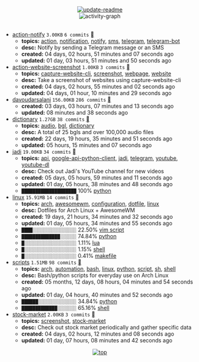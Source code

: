 <div align="center">
<a href="https://github.com/davoudarsalani/davoudarsalani/actions/workflows/update-readme.yml">
<img alt="update-readme" src="https://github.com/davoudarsalani/davoudarsalani/actions/workflows/update-readme.yml/badge.svg">
</a>
</div>
<div align="center">
<img alt="activity-graph" src="https://activity-graph.herokuapp.com/graph?username=davoudarsalani&custom_title=Joined%2002%20years,%2008%20months,%2006%20hours,%2041%20minutes%20and%2014%20seconds%20ago&hide_border=true&theme=react-dark"></div>
<br>

* [action-notify](https://github.com/davoudarsalani/action-notify) `3.00KB` `6 commits` [](https://api.github.com/repos/davoudarsalani/action-notify/zipball)
	+ __topics:__ [action](https://github.com/topics/action), [notification](https://github.com/topics/notification), [notify](https://github.com/topics/notify), [sms](https://github.com/topics/sms), [telegram](https://github.com/topics/telegram), [telegram-bot](https://github.com/topics/telegram-bot)
	+ __desc:__ Notify by sending a Telegram message or an SMS
	+ __created:__ 04 days, 02 hours, 51 minutes and 07 seconds ago
	+ __updated:__ 01 day, 03 hours, 51 minutes and 50 seconds ago
* [action-website-screenshot](https://github.com/davoudarsalani/action-website-screenshot) `1.00KB` `3 commits` [](https://api.github.com/repos/davoudarsalani/action-website-screenshot/zipball)
	+ __topics:__ [capture-website-cli](https://github.com/topics/capture-website-cli), [screenshot](https://github.com/topics/screenshot), [webpage](https://github.com/topics/webpage), [website](https://github.com/topics/website)
	+ __desc:__ Take a screenshot of websites using capture-website-cli
	+ __created:__ 04 days, 02 hours, 55 minutes and 02 seconds ago
	+ __updated:__ 04 days, 01 hour, 10 minutes and 29 seconds ago
* [davoudarsalani](https://github.com/davoudarsalani/davoudarsalani) `156.00KB` `286 commits` [](https://api.github.com/repos/davoudarsalani/davoudarsalani/zipball)
	+ __created:__ 03 days, 03 hours, 07 minutes and 13 seconds ago
	+ __updated:__ 08 minutes and 38 seconds ago
* [dictionary](https://github.com/davoudarsalani/dictionary) `1.27GB` `38 commits` [](https://api.github.com/repos/davoudarsalani/dictionary/zipball)
	+ __topics:__ [audio](https://github.com/topics/audio), [bgl](https://github.com/topics/bgl), [dictionary](https://github.com/topics/dictionary)
	+ __desc:__ A total of 25 bgls and over 100,000 audio files
	+ __created:__ 22 days, 19 hours, 35 minutes and 51 seconds ago
	+ __updated:__ 05 hours, 15 minutes and 07 seconds ago
* [jadi](https://github.com/davoudarsalani/jadi) `19.00KB` `34 commits` [](https://api.github.com/repos/davoudarsalani/jadi/zipball)
	+ __topics:__ [api](https://github.com/topics/api), [google-api-python-client](https://github.com/topics/google-api-python-client), [jadi](https://github.com/topics/jadi), [telegram](https://github.com/topics/telegram), [youtube](https://github.com/topics/youtube), [youtube-dl](https://github.com/topics/youtube-dl)
	+ __desc:__ Check out Jadi's YouTube channel for new videos
	+ __created:__ 05 days, 05 hours, 59 minutes and 11 seconds ago
	+ __updated:__ 01 day, 05 hours, 38 minutes and 48 seconds ago
	+ `████████████████████`  100% [python](https://github.com/topics/python)
* [linux](https://github.com/davoudarsalani/linux) `15.91MB` `14 commits` [](https://api.github.com/repos/davoudarsalani/linux/zipball)
	+ __topics:__ [arch](https://github.com/topics/arch), [awesomewm](https://github.com/topics/awesomewm), [configuration](https://github.com/topics/configuration), [dotfile](https://github.com/topics/dotfile), [linux](https://github.com/topics/linux)
	+ __desc:__ Dotfiles for Arch Linux + AwesomeWM
	+ __created:__ 19 days, 21 hours, 34 minutes and 32 seconds ago
	+ __updated:__ 01 day, 05 hours, 34 minutes and 55 seconds ago
	+ `████░░░░░░░░░░░░░░░░`  22.50% [vim script](https://github.com/topics/vim%20script)
	+ `██████████████░░░░░░`  74.84% [python](https://github.com/topics/python)
	+ `█░░░░░░░░░░░░░░░░░░░`  1.11% [lua](https://github.com/topics/lua)
	+ `█░░░░░░░░░░░░░░░░░░░`  1.15% [shell](https://github.com/topics/shell)
	+ `█░░░░░░░░░░░░░░░░░░░`  0.41% [makefile](https://github.com/topics/makefile)
* [scripts](https://github.com/davoudarsalani/scripts) `1.51MB` `98 commits` [](https://api.github.com/repos/davoudarsalani/scripts/zipball)
	+ __topics:__ [arch](https://github.com/topics/arch), [automation](https://github.com/topics/automation), [bash](https://github.com/topics/bash), [linux](https://github.com/topics/linux), [python](https://github.com/topics/python), [script](https://github.com/topics/script), [sh](https://github.com/topics/sh), [shell](https://github.com/topics/shell)
	+ __desc:__ Bash/python scripts for everyday use on Arch Linux
	+ __created:__ 05 months, 12 days, 08 hours, 04 minutes and 54 seconds ago
	+ __updated:__ 01 day, 04 hours, 40 minutes and 52 seconds ago
	+ `██████░░░░░░░░░░░░░░`  34.84% [python](https://github.com/topics/python)
	+ `█████████████░░░░░░░`  65.16% [shell](https://github.com/topics/shell)
* [stock-market](https://github.com/davoudarsalani/stock-market) `2.00KB` `3 commits` [](https://api.github.com/repos/davoudarsalani/stock-market/zipball)
	+ __topics:__ [screenshot](https://github.com/topics/screenshot), [stock-market](https://github.com/topics/stock-market)
	+ __desc:__ Check out stock market periodically and gather specific data
	+ __created:__ 04 days, 02 hours, 12 minutes and 08 seconds ago
	+ __updated:__ 01 day, 07 hours, 08 minutes and 42 seconds ago
<div align="center">
<a href='https://github.com/davoudarsalani/davoudarsalani#readme'>
<img alt='top' src='https://img.shields.io/badge/TOP-grey'>
</a>
</div>
